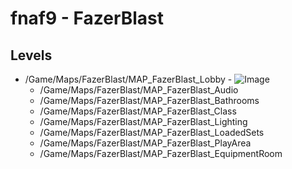 # fnaf9 - FazerBlast

## Levels
- /Game/Maps/FazerBlast/MAP_FazerBlast_Lobby - ![Image](Fnaf9)
    - /Game/Maps/FazerBlast/MAP_FazerBlast_Audio
    - /Game/Maps/FazerBlast/MAP_FazerBlast_Bathrooms
    - /Game/Maps/FazerBlast/MAP_FazerBlast_Class
    - /Game/Maps/FazerBlast/MAP_FazerBlast_Lighting
    - /Game/Maps/FazerBlast/MAP_FazerBlast_LoadedSets
    - /Game/Maps/FazerBlast/MAP_FazerBlast_PlayArea
    - /Game/Maps/FazerBlast/MAP_FazerBlast_EquipmentRoom